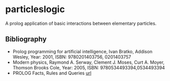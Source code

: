 # particleslogic
A prolog application of basic interactions between elementary particles.

## Bibliography
* Prolog programming for artificial intelligence, Ivan Bratko, Addison Wesley, Year: 2001, ISBN: 9780201403756, 0201403757
* Modern physics, Raymond A. Serway, Clement J. Moses, Curt A. Moyer, Thomson Brooks Cole, Year: 2005, ISBN: 9780534493394,0534493394
* PROLOG Facts, Rules and Queries [url](http://www.cs.trincoll.edu/~ram/cpsc352/notes/prolog/factsrules.html)
